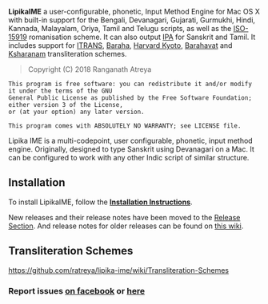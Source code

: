 __LipikaIME__ a user-configurable, phonetic, Input Method Engine for Mac OS X with built-in support for the Bengali, Devanagari, Gujarati, Gurmukhi, Hindi, Kannada, Malayalam, Oriya, Tamil and Telugu scripts, as well as the [ISO-15919](http://en.wikipedia.org/wiki/ISO_15919) romanisation scheme. It can also output [IPA](http://en.wikipedia.org/wiki/International_Phonetic_Alphabet) for Sanskrit and Tamil. It includes support for [ITRANS](http://www.aczoom.com/itrans/#onlinedocs), [Baraha](http://www.baraha.com/help/Keyboards/phonetic_keyboard.htm), [Harvard Kyoto](http://en.wikipedia.org/wiki/Harvard-Kyoto), [Barahavat](http://daivajnanam.blogspot.com/p/barahavat.html) and [Ksharanam](http://blog.ambari.sh/2014/03/a-custom-keymap-for-indian-languages.html) transliteration schemes.

> Copyright (C) 2018 Ranganath Atreya

```
This program is free software: you can redistribute it and/or modify it under the terms of the GNU 
General Public License as published by the Free Software Foundation; either version 3 of the License, 
or (at your option) any later version.

This program comes with ABSOLUTELY NO WARRANTY; see LICENSE file.
```

Lipika IME is a multi-codepoint, user configurable, phonetic, input method engine. Originally, designed to type Sanskrit using Devanagari on a Mac. It can be configured to work with any other Indic script of similar structure.

Installation
------------
To install LipikaIME, follow the **[Installation Instructions](https://github.com/ratreya/Lipika_IME/wiki)**.

New releases and their release notes have been moved to the [Release Section](https://github.com/ratreya/Lipika_IME/releases). And release notes for older releases can be found on [this wiki](https://github.com/ratreya/Lipika_IME/wiki/Old-Release-Notes).

Transliteration Schemes
------------------------
https://github.com/ratreya/lipika-ime/wiki/Transliteration-Schemes

### Report issues [on facebook](https://www.facebook.com/groups/lipika.ime) or [here](https://github.com/ratreya/Lipika_IME/issues) ###
